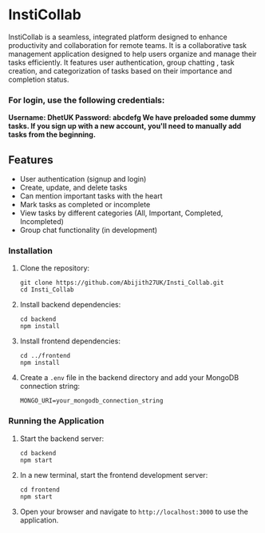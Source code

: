 # InstiCollab

InstiCollab is a seamless, integrated platform designed to enhance productivity and collaboration for remote teams. It is a collaborative task management application designed to help users organize and manage their tasks efficiently. It features user authentication, group chatting , task creation, and categorization of tasks based on their importance and completion status. 

### **For login, use the following credentials:**
**Username: DhetUK
Password: abcdefg
We have preloaded some dummy tasks. If you sign up with a new account, you'll need to manually add tasks from the beginning.**


## Features

- User authentication (signup and login)
- Create, update, and delete tasks
- Can mention important tasks with the heart
- Mark tasks as completed or incomplete
- View tasks by different categories (All, Important, Completed, Incompleted)
- Group chat functionality (in development)

### Installation

1. Clone the repository:
   ```
   git clone https://github.com/Abijith27UK/Insti_Collab.git
   cd Insti_Collab
   ```

2. Install backend dependencies:
   ```
   cd backend
   npm install
   ```

3. Install frontend dependencies:
   ```
   cd ../frontend
   npm install
   ```

4. Create a `.env` file in the backend directory and add your MongoDB connection string:
   ```
   MONGO_URI=your_mongodb_connection_string
   ```

### Running the Application

1. Start the backend server:
   ```
   cd backend
   npm start
   ```

2. In a new terminal, start the frontend development server:
   ```
   cd frontend
   npm start
   ```

3. Open your browser and navigate to `http://localhost:3000` to use the application.

